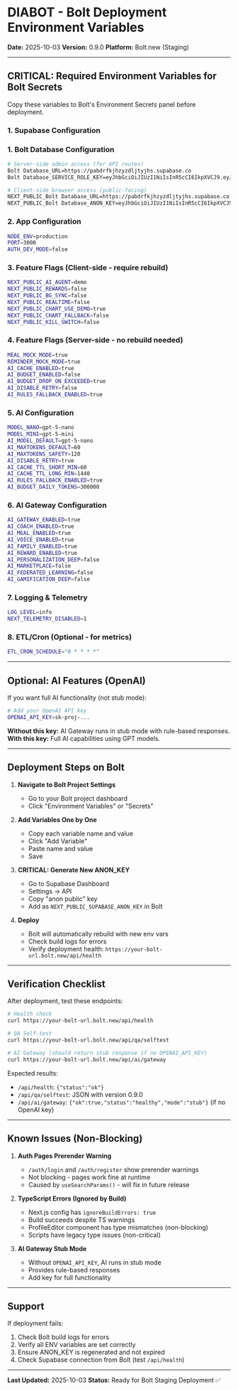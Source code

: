 # DIABOT - Bolt Deployment Environment Variables

**Date:** 2025-10-03
**Version:** 0.9.0
**Platform:** Bolt.new (Staging)

---

## CRITICAL: Required Environment Variables for Bolt Secrets

Copy these variables to Bolt's Environment Secrets panel before deployment.

### 1. Supabase Configuration

### 1. Bolt Database Configuration

```bash
# Server-side admin access (for API routes)
Bolt Database_URL=https://pabdrfkjhzyzdljtyjhs.supabase.co
Bolt Database_SERVICE_ROLE_KEY=eyJhbGciOiJIUzI1NiIsInR5cCI6IkpXVCJ9.eyJpc3MiOiJzdXBhYmFzZSIsInJlZiI6InBhYmRyZmtqaHp5emRsanR5amhzIiwicm9sZSI6InNlcnZpY2Vfcm9sZSIsImlhdCI6MTc1NzQwMDk1MSwiZXhwIjoyMDcyOTc2OTUxfQ.iokAT5BETD2tCblCsdHiquSEl3JLZCDKrpTKMfpAqsI

# Client-side browser access (public-facing)
NEXT_PUBLIC_Bolt Database_URL=https://pabdrfkjhzyzdljtyjhs.supabase.co
NEXT_PUBLIC_Bolt Database_ANON_KEY=eyJhbGciOiJIUzI1NiIsInR5cCI6IkpXVCJ9.eyJpc3MiOiJzdXBhYmFzZSIsInJlZiI6InBhYmRyZmtqaHp5emRsanR5amhzIiwicm9sZSI6ImFub24iLCJpYXQiOjE3NTc0MDA5NTEsImV4cCI6MjA3Mjk3Njk1MX0.lDzz_UgVwOseC89Xs_DgCyJ8CkX6me0xn65xLLNowDY

```

### 2. App Configuration

```bash
NODE_ENV=production
PORT=3000
AUTH_DEV_MODE=false
```

### 3. Feature Flags (Client-side - require rebuild)

```bash
NEXT_PUBLIC_AI_AGENT=demo
NEXT_PUBLIC_REWARDS=false
NEXT_PUBLIC_BG_SYNC=false
NEXT_PUBLIC_REALTIME=false
NEXT_PUBLIC_CHART_USE_DEMO=true
NEXT_PUBLIC_CHART_FALLBACK=false
NEXT_PUBLIC_KILL_SWITCH=false
```

### 4. Feature Flags (Server-side - no rebuild needed)

```bash
MEAL_MOCK_MODE=true
REMINDER_MOCK_MODE=true
AI_CACHE_ENABLED=true
AI_BUDGET_ENABLED=false
AI_BUDGET_DROP_ON_EXCEEDED=true
AI_DISABLE_RETRY=false
AI_RULES_FALLBACK_ENABLED=true
```

### 5. AI Configuration

```bash
MODEL_NANO=gpt-5-nano
MODEL_MINI=gpt-5-mini
AI_MODEL_DEFAULT=gpt-5-nano
AI_MAXTOKENS_DEFAULT=60
AI_MAXTOKENS_SAFETY=120
AI_DISABLE_RETRY=true
AI_CACHE_TTL_SHORT_MIN=60
AI_CACHE_TTL_LONG_MIN=1440
AI_RULES_FALLBACK_ENABLED=true
AI_BUDGET_DAILY_TOKENS=300000
```

### 6. AI Gateway Configuration

```bash
AI_GATEWAY_ENABLED=true
AI_COACH_ENABLED=true
AI_MEAL_ENABLED=true
AI_VOICE_ENABLED=true
AI_FAMILY_ENABLED=true
AI_REWARD_ENABLED=true
AI_PERSONALIZATION_DEEP=false
AI_MARKETPLACE=false
AI_FEDERATED_LEARNING=false
AI_GAMIFICATION_DEEP=false
```

### 7. Logging & Telemetry

```bash
LOG_LEVEL=info
NEXT_TELEMETRY_DISABLED=1
```

### 8. ETL/Cron (Optional - for metrics)

```bash
ETL_CRON_SCHEDULE="0 * * * *"
```

---

## Optional: AI Features (OpenAI)

If you want full AI functionality (not stub mode):

```bash
# Add your OpenAI API key
OPENAI_API_KEY=sk-proj-...
```

**Without this key:** AI Gateway runs in stub mode with rule-based responses.
**With this key:** Full AI capabilities using GPT models.

---

## Deployment Steps on Bolt

1. **Navigate to Bolt Project Settings**
   - Go to your Bolt project dashboard
   - Click "Environment Variables" or "Secrets"

2. **Add Variables One by One**
   - Copy each variable name and value
   - Click "Add Variable"
   - Paste name and value
   - Save

3. **CRITICAL: Generate New ANON_KEY**
   - Go to Supabase Dashboard
   - Settings → API
   - Copy "anon public" key
   - Add as `NEXT_PUBLIC_SUPABASE_ANON_KEY` in Bolt

4. **Deploy**
   - Bolt will automatically rebuild with new env vars
   - Check build logs for errors
   - Verify deployment health: `https://your-bolt-url.bolt.new/api/health`

---

## Verification Checklist

After deployment, test these endpoints:

```bash
# Health check
curl https://your-bolt-url.bolt.new/api/health

# QA Self-test
curl https://your-bolt-url.bolt.new/api/qa/selftest

# AI Gateway (should return stub response if no OPENAI_API_KEY)
curl https://your-bolt-url.bolt.new/api/ai/gateway
```

Expected results:
- `/api/health`: `{"status":"ok"}`
- `/api/qa/selftest`: JSON with version 0.9.0
- `/api/ai/gateway`: `{"ok":true,"status":"healthy","mode":"stub"}` (if no OpenAI key)

---

## Known Issues (Non-Blocking)

1. **Auth Pages Prerender Warning**
   - `/auth/login` and `/auth/register` show prerender warnings
   - Not blocking - pages work fine at runtime
   - Caused by `useSearchParams()` - will fix in future release

2. **TypeScript Errors (Ignored by Build)**
   - Next.js config has `ignoreBuildErrors: true`
   - Build succeeds despite TS warnings
   - ProfileEditor component has type mismatches (non-blocking)
   - Scripts have legacy type issues (non-critical)

3. **AI Gateway Stub Mode**
   - Without `OPENAI_API_KEY`, AI runs in stub mode
   - Provides rule-based responses
   - Add key for full functionality

---

## Support

If deployment fails:
1. Check Bolt build logs for errors
2. Verify all ENV variables are set correctly
3. Ensure ANON_KEY is regenerated and not expired
4. Check Supabase connection from Bolt (test `/api/health`)

---

**Last Updated:** 2025-10-03
**Status:** Ready for Bolt Staging Deployment ✅
